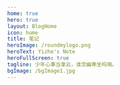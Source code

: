 ```yaml
---
home: true
hero: true
layout: BlogHome
icon: home
title: 笔记
heroImage: /roundmylogo.png
heroText: Yizhe's Note
heroFullScreen: true
tagline: 少年心事当拿云，谁念幽寒坐呜咽。
bgImage: /bgImage1.jpg
---
```

